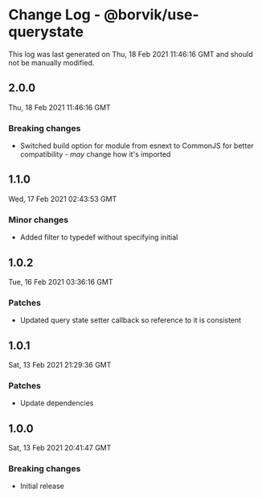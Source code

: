 # Change Log - @borvik/use-querystate

This log was last generated on Thu, 18 Feb 2021 11:46:16 GMT and should not be manually modified.

## 2.0.0
Thu, 18 Feb 2021 11:46:16 GMT

### Breaking changes

- Switched build option for module from esnext to CommonJS for better compatibility - _may_ change how it's imported

## 1.1.0
Wed, 17 Feb 2021 02:43:53 GMT

### Minor changes

- Added filter to typedef without specifying initial

## 1.0.2
Tue, 16 Feb 2021 03:36:16 GMT

### Patches

- Updated query state setter callback so reference to it is consistent

## 1.0.1
Sat, 13 Feb 2021 21:29:36 GMT

### Patches

- Update dependencies

## 1.0.0
Sat, 13 Feb 2021 20:41:47 GMT

### Breaking changes

- Initial release

